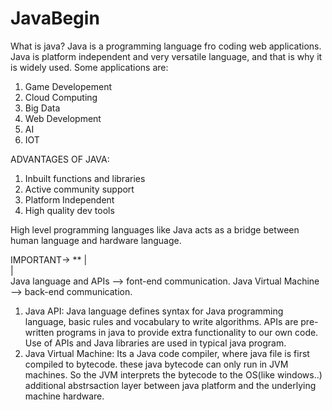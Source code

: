 # JavaBegin

What is java?
Java is a programming language fro coding web applications. Java is platform independent and very versatile language,
and that is why it is widely used.
Some applications are:
   1. Game Developement
   2. Cloud Computing
   3. Big Data
   4. Web Development
   5. AI
   6. IOT
      
ADVANTAGES OF JAVA:

1. Inbuilt functions and libraries
2. Active community support
3. Platform Independent
4. High quality dev tools


High level programming languages like Java acts as a bridge between human language and hardware language.

IMPORTANT->
**
|\
|\
Java language and APIs --> font-end communication.
Java Virtual Machine --> back-end communication.

1. Java API:
   Java language defines syntax for Java programming language, basic rules and vocabulary to write algorithms.
   APIs are pre-written programs in java to provide extra functionality to our own code.
   Use of APIs and Java libraries are used in typical java program.
2. Java Virtual Machine:
   Its a Java code compiler, where java file is first compiled to bytecode.
   these java bytecode can only run in JVM machines.
   So the JVM interprets the bytecode to the OS(like windows..)
   additional abstrsaction layer between java platform and the underlying machine hardware.
   
   
  
